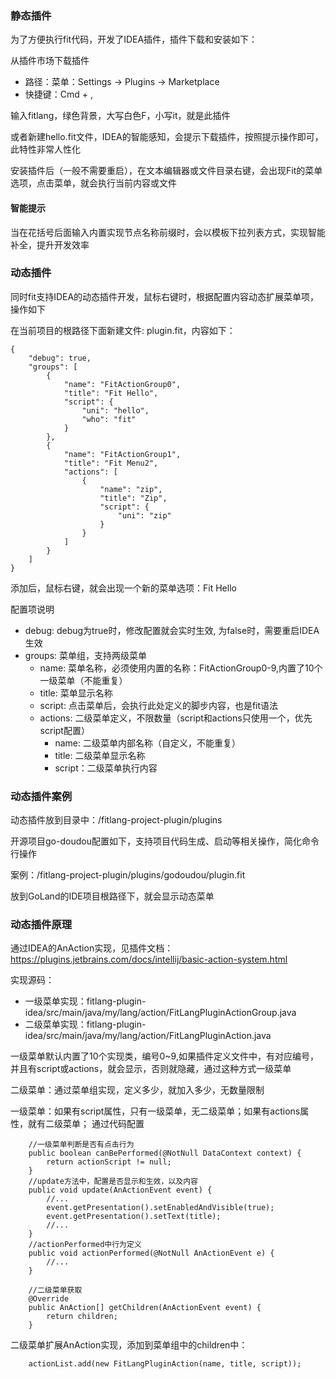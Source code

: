 ### 静态插件

为了方便执行fit代码，开发了IDEA插件，插件下载和安装如下：

从插件市场下载插件

- 路径：菜单：Settings -> Plugins -> Marketplace
- 快捷键：Cmd + ,

输入fitlang，绿色背景，大写白色F，小写it，就是此插件

或者新建hello.fit文件，IDEA的智能感知，会提示下载插件，按照提示操作即可，此特性非常人性化

安装插件后（一般不需要重启），在文本编辑器或文件目录右键，会出现Fit的菜单选项，点击菜单，就会执行当前内容或文件

#### 智能提示

当在花括号后面输入内置实现节点名称前缀时，会以模板下拉列表方式，实现智能补全，提升开发效率

### 动态插件

同时fit支持IDEA的动态插件开发，鼠标右键时，根据配置内容动态扩展菜单项，操作如下

在当前项目的根路径下面新建文件: plugin.fit，内容如下：

```
{
    "debug": true,
    "groups": [
        {
            "name": "FitActionGroup0",
            "title": "Fit Hello",
            "script": {
                "uni": "hello",
                "who": "fit"
            }
        },
        {
            "name": "FitActionGroup1",
            "title": "Fit Menu2",
            "actions": [
                {
                    "name": "zip",
                    "title": "Zip",
                    "script": {
                        "uni": "zip"
                    }
                }
            ]
        }
    ]
}
```

添加后，鼠标右键，就会出现一个新的菜单选项：Fit Hello

配置项说明

- debug: debug为true时，修改配置就会实时生效, 为false时，需要重启IDEA生效
- groups: 菜单组，支持两级菜单
    - name: 菜单名称，必须使用内置的名称：FitActionGroup0-9,内置了10个一级菜单（不能重复）
    - title: 菜单显示名称
    - script: 点击菜单后，会执行此处定义的脚步内容，也是fit语法
    - actions: 二级菜单定义，不限数量（script和actions只使用一个，优先script配置）
        - name: 二级菜单内部名称（自定义，不能重复）
        - title: 二级菜单显示名称
        - script：二级菜单执行内容

### 动态插件案例

动态插件放到目录中：/fitlang-project-plugin/plugins

开源项目go-doudou配置如下，支持项目代码生成、启动等相关操作，简化命令行操作

案例：/fitlang-project-plugin/plugins/godoudou/plugin.fit

放到GoLand的IDE项目根路径下，就会显示动态菜单

### 动态插件原理

通过IDEA的AnAction实现，见插件文档：
https://plugins.jetbrains.com/docs/intellij/basic-action-system.html

实现源码：

- 一级菜单实现：fitlang-plugin-idea/src/main/java/my/lang/action/FitLangPluginActionGroup.java
- 二级菜单实现：fitlang-plugin-idea/src/main/java/my/lang/action/FitLangPluginAction.java

一级菜单默认内置了10个实现类，编号0~9,如果插件定义文件中，有对应编号，并且有script或actions，就会显示，否则就隐藏，通过这种方式一级菜单

二级菜单：通过菜单组实现，定义多少，就加入多少，无数量限制

一级菜单：如果有script属性，只有一级菜单，无二级菜单；如果有actions属性，就有二级菜单；
通过代码配置

```
    //一级菜单判断是否有点击行为
    public boolean canBePerformed(@NotNull DataContext context) {
        return actionScript != null;
    }
    //update方法中，配置是否显示和生效，以及内容
    public void update(AnActionEvent event) {
        //...
        event.getPresentation().setEnabledAndVisible(true);
        event.getPresentation().setText(title);
        //...
    }
    //actionPerformed中行为定义
    public void actionPerformed(@NotNull AnActionEvent e) {
        //...
    }

    //二级菜单获取
    @Override
    public AnAction[] getChildren(AnActionEvent event) {
        return children;
    }

```

二级菜单扩展AnAction实现，添加到菜单组中的children中：

```
    actionList.add(new FitLangPluginAction(name, title, script));
```